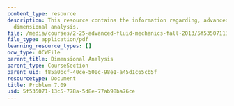 ```yaml
---
content_type: resource
description: This resource contains the information regarding, advanced fluid mechanics,
  dimensional analysis.
file: /media/courses/2-25-advanced-fluid-mechanics-fall-2013/5f53507113c5778a5d8e77ab98ba76ce_MIT2_25F13_Shapi7.09_Prob.pdf
file_type: application/pdf
learning_resource_types: []
ocw_type: OCWFile
parent_title: Dimensional Analysis
parent_type: CourseSection
parent_uid: f85a0bcf-40ce-500c-98e1-a45d1c65cb5f
resourcetype: Document
title: Problem 7.09
uid: 5f535071-13c5-778a-5d8e-77ab98ba76ce
---
```

